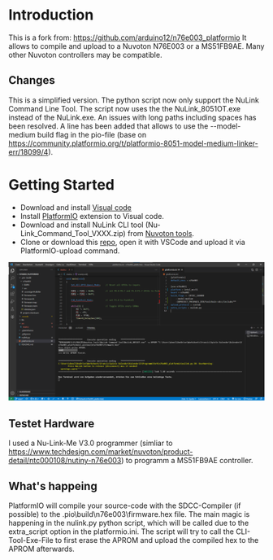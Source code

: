 # Introduction

This is a fork from: https://github.com/arduino12/n76e003_platformio
It allows to compile and upload to a Nuvoton N76E003 or a MS51FB9AE. Many other Nuvoton controllers may be compatible.

## Changes

This is a simplified version. The python script now only support the NuLink Command Line Tool.
The script now uses the the NuLink_8051OT.exe instead of the NuLink.exe. An issues with long paths including spaces has been resolved. A line has been added that allows to use the --model-medium build flag in the pio-file (base on https://community.platformio.org/t/platformio-8051-model-medium-linker-err/18099/4).

# Getting Started

- Download and install [Visual code](https://code.visualstudio.com/download)
- Install [PlatformIO](https://platformio.org/platformio-ide) extension to Visual code.
- Download and install NuLink CLI tool (Nu-Link_Command_Tool_VXXX.zip) from [Nuvoton tools](https://www.nuvoton.com/tool-and-software/software-development-tool/programmer).
- Clone or download this [repo](https://github.com/fkainka/n76e003_platformio), open it with VSCode and upload it via PlatformIO-upload command.

![](/vscode.png)

## Testet Hardware

I used a Nu-Link-Me V3.0 programmer (simliar to https://www.techdesign.com/market/nuvoton/product-detail/ntc000108/nutiny-n76e003) to programm a MS51FB9AE controller.

## What's happeing

PlatformIO will compile your source-code with the SDCC-Compiler (if possible) to the .pio\build\n76e003\firmware.hex file.
The main magic is happening in the nulink.py python script, which will be called due to the extra_script option in the platformio.ini.
The script will try to call the CLI-Tool-Exe-File to first erase the APROM and upload the compiled hex to the APROM afterwards.
